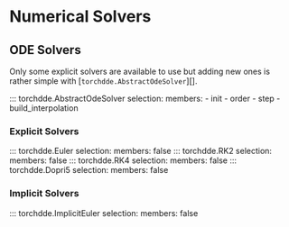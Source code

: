 # Numerical Solvers

## ODE Solvers

Only some explicit solvers are available to use but adding new ones is rather simple with [`torchdde.AbstractOdeSolver`][].

::: torchdde.AbstractOdeSolver
    selection:
        members:
            - init
            - order
            - step
            - build_interpolation

### Explicit Solvers

::: torchdde.Euler
    selection:
        members: false
::: torchdde.RK2
    selection:
        members: false
::: torchdde.RK4
    selection:
        members: false
::: torchdde.Dopri5
    selection:
        members: false

### Implicit Solvers

::: torchdde.ImplicitEuler
    selection:
        members: false
